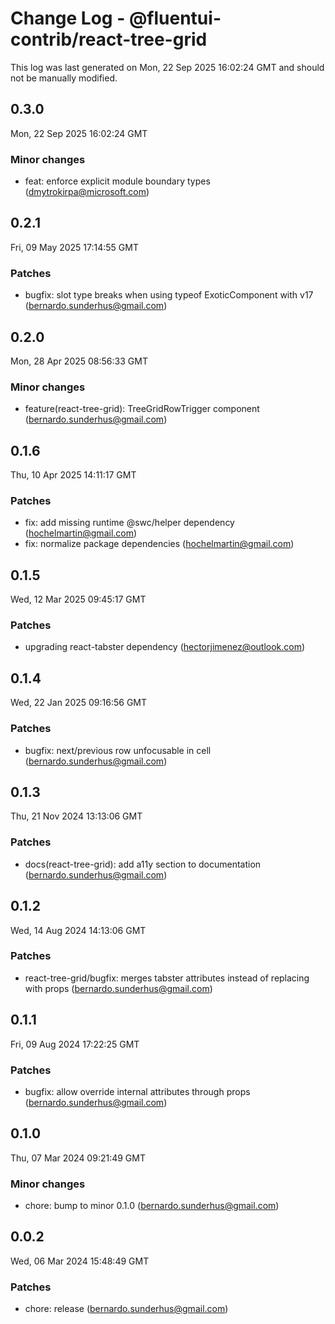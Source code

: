# Change Log - @fluentui-contrib/react-tree-grid

This log was last generated on Mon, 22 Sep 2025 16:02:24 GMT and should not be manually modified.

<!-- Start content -->

## 0.3.0

Mon, 22 Sep 2025 16:02:24 GMT

### Minor changes

- feat: enforce explicit module boundary types (dmytrokirpa@microsoft.com)

## 0.2.1

Fri, 09 May 2025 17:14:55 GMT

### Patches

- bugfix: slot type breaks when using typeof ExoticComponent with v17 (bernardo.sunderhus@gmail.com)

## 0.2.0

Mon, 28 Apr 2025 08:56:33 GMT

### Minor changes

- feature(react-tree-grid): TreeGridRowTrigger component (bernardo.sunderhus@gmail.com)

## 0.1.6

Thu, 10 Apr 2025 14:11:17 GMT

### Patches

- fix: add missing runtime @swc/helper dependency (hochelmartin@gmail.com)
- fix: normalize package dependencies (hochelmartin@gmail.com)

## 0.1.5

Wed, 12 Mar 2025 09:45:17 GMT

### Patches

- upgrading react-tabster dependency (hectorjimenez@outlook.com)

## 0.1.4

Wed, 22 Jan 2025 09:16:56 GMT

### Patches

- bugfix: next/previous row unfocusable in cell (bernardo.sunderhus@gmail.com)

## 0.1.3

Thu, 21 Nov 2024 13:13:06 GMT

### Patches

- docs(react-tree-grid): add a11y section to documentation (bernardo.sunderhus@gmail.com)

## 0.1.2

Wed, 14 Aug 2024 14:13:06 GMT

### Patches

- react-tree-grid/bugfix: merges tabster attributes instead of replacing with props (bernardo.sunderhus@gmail.com)

## 0.1.1

Fri, 09 Aug 2024 17:22:25 GMT

### Patches

- bugfix: allow override internal attributes through props (bernardo.sunderhus@gmail.com)

## 0.1.0

Thu, 07 Mar 2024 09:21:49 GMT

### Minor changes

- chore: bump to minor 0.1.0 (bernardo.sunderhus@gmail.com)

## 0.0.2

Wed, 06 Mar 2024 15:48:49 GMT

### Patches

- chore: release (bernardo.sunderhus@gmail.com)
